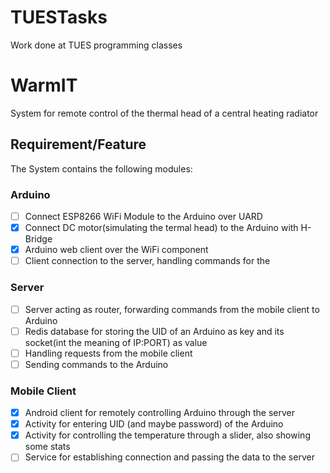 # TUESTasks
Work done at TUES programming classes

# WarmIT
System for remote control of the thermal head of a central heating radiator
## Requirement/Feature
The System contains the following modules:
### Arduino
- [ ] Connect ESP8266 WiFi Module to the Arduino over UARD
- [x] Connect DC motor(simulating the termal head) to the Arduino with H-Bridge
- [x] Arduino web client over the WiFi component
- [ ] Client connection to the server, handling commands for the
### Server
- [ ] Server acting as router, forwarding commands from the mobile client to Arduino
- [ ] Redis database for storing the UID of an Arduino as key and its socket(int the meaning of IP:PORT) as value
- [ ] Handling requests from the mobile client
- [ ] Sending commands to the Arduino
### Mobile Client
- [x] Android client for remotely controlling Arduino through the server
- [x] Activity for entering UID (and maybe password) of the Arduino
- [x] Activity for controlling the temperature through a slider, also showing some stats
- [ ] Service for establishing connection and passing the data to the server

